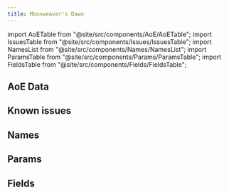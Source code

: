 ```yaml
---
title: Moonweaver's Dawn
---
```


import AoETable from "@site/src/components/AoE/AoETable";
import IssuesTable from "@site/src/components/Issues/IssuesTable";
import NamesList from "@site/src/components/Names/NamesList";
import ParamsTable from "@site/src/components/Params/ParamsTable";
import FieldsTable from "@site/src/components/Fields/FieldsTable";

## AoE Data

<AoETable item_key="moonweaversdawn" data_src="weapon" />

## Known issues

<IssuesTable item_key="moonweaversdawn" data_src="weapon" />

## Names

<NamesList item_key="moonweaversdawn" data_src="weapon" />

## Params

<ParamsTable item_key="moonweaversdawn" data_src="weapon" />

## Fields

<FieldsTable item_key="moonweaversdawn" data_src="weapon" />
